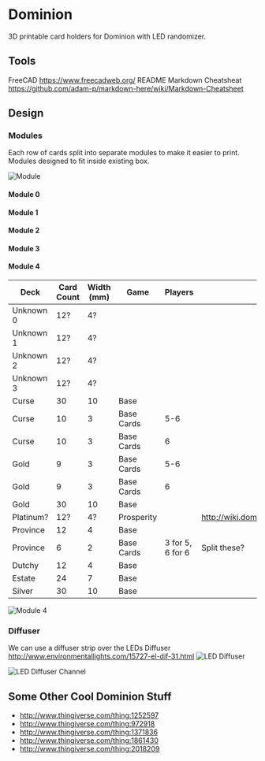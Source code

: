 # Dominion
3D printable card holders for Dominion with LED randomizer.

## Tools
FreeCAD https://www.freecadweb.org/
README Markdown Cheatsheat https://github.com/adam-p/markdown-here/wiki/Markdown-Cheatsheet

## Design

### Modules
Each row of cards split into separate modules to make it easier to print.
Modules designed to fit inside existing box.

![Module](https://github.com/DonovanBenoit/Dominion/blob/master/images/Module.png "Module")

#### Module 0

#### Module 1

#### Module 2

#### Module 3

#### Module 4

|Deck       | Card Count  | Width (mm)  | Game      | Players | Notes   |
|-----------|-------------|-------------|-----------|---------|---------|
|Unknown 0  | 12?         | 4?          |           |         |         |
|Unknown 1  | 12?         | 4?          |           |         |         |
|Unknown 2  | 12?         | 4?          |           |         |         |
|Unknown 3  | 12?         | 4?          |           |         |         |
|Curse      | 30          | 10          |Base       |         |         |
|Curse      | 10          | 3           |Base Cards | 5-6     |         |
|Curse      | 10          | 3           |Base Cards | 6       |         |
|Gold       | 9           | 3           |Base Cards | 5-6     |         |
|Gold       | 9           | 3           |Base Cards | 6       |         |
|Gold       | 30          | 10          |Base       |         |         |
|Platinum?  | 12?         | 4?          |Prosperity |         | http://wiki.dominionstrategy.com/index.php/Platinum |
|Province   | 12          | 4           |Base       |         |         |
|Province   | 6           | 2           |Base Cards | 3 for 5, 6 for 6        | Split these?        |
|Dutchy     | 12          | 4           |Base       |         |         |
|Estate     | 24          | 7           |Base       |         |         |
|Silver     | 30          | 10          |Base       |         |         |

![Module 4](https://github.com/DonovanBenoit/Dominion/blob/master/images/Module_4.png "Module 4")

### Diffuser
We can use a diffuser strip over the LEDs
Diffuser http://www.environmentallights.com/15727-el-dif-31.html
![LED Diffuser](https://github.com/DonovanBenoit/Dominion/blob/master/images/Diffuser.png "LED Diffuser")

![LED Diffuser Channel](https://github.com/DonovanBenoit/Dominion/blob/master/images/Diffuser_Channel.png "LED Diffuser Channel")

## Some Other Cool Dominion Stuff
* http://www.thingiverse.com/thing:1252597
* http://www.thingiverse.com/thing:972918
* http://www.thingiverse.com/thing:1371836
* http://www.thingiverse.com/thing:1861430
* http://www.thingiverse.com/thing:2018209
